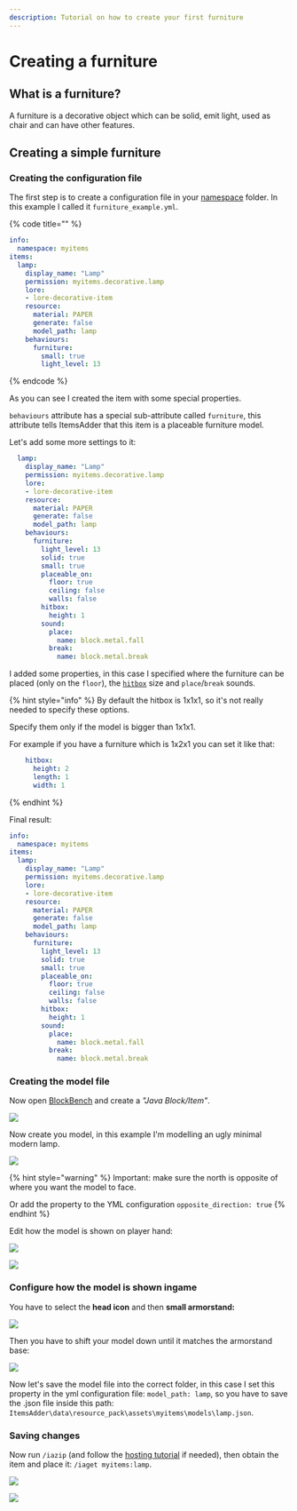 ```yaml
---
description: Tutorial on how to create your first furniture
---
```


# Creating a furniture

## What is a furniture?

A furniture is a decorative object which can be solid, emit light, used as chair and can have other features.&#x20;

## Creating a simple furniture

### Creating the configuration file

The first step is to create a configuration file in your [namespace](../../beginners/basic-concepts/namespace.md) folder. In this example I called it `furniture_example.yml`.

{% code title="" %}
```yaml
info:
  namespace: myitems
items:
  lamp:
    display_name: "Lamp"
    permission: myitems.decorative.lamp
    lore:
    - lore-decorative-item
    resource:
      material: PAPER
      generate: false
      model_path: lamp
    behaviours:
      furniture:
        small: true
        light_level: 13
```
{% endcode %}

As you can see I created the item with some special properties.

`behaviours` attribute has a special sub-attribute called `furniture`, this attribute tells ItemsAdder that this item is a placeable furniture model.

Let's add some more settings to it:

```yaml
  lamp:
    display_name: "Lamp"
    permission: myitems.decorative.lamp
    lore:
    - lore-decorative-item
    resource:
      material: PAPER
      generate: false
      model_path: lamp
    behaviours:
      furniture:
        light_level: 13
        solid: true
        small: true
        placeable_on:
          floor: true
          ceiling: false
          walls: false
        hitbox:
          height: 1
        sound:
          place:
            name: block.metal.fall
          break:
            name: block.metal.break
```

I added some properties, in this case I specified where the furniture can be placed (only on the `floor`), the [`hitbox`](furniture-collisions.md) size and `place`/`break` sounds.

{% hint style="info" %}
By default the hitbox is 1x1x1, so it's not really needed to specify these options.

Specify them only if the model is bigger than 1x1x1.

For example if you have a furniture which is 1x2x1 you can set it like that:

```yaml
    hitbox:
      height: 2
      length: 1
      width: 1
```
{% endhint %}

Final result:

```yaml
info:
  namespace: myitems
items:
  lamp:
    display_name: "Lamp"
    permission: myitems.decorative.lamp
    lore:
    - lore-decorative-item
    resource:
      material: PAPER
      generate: false
      model_path: lamp
    behaviours:
      furniture:
        light_level: 13
        solid: true
        small: true
        placeable_on:
          floor: true
          ceiling: false
          walls: false
        hitbox:
          height: 1
        sound:
          place:
            name: block.metal.fall
          break:
            name: block.metal.break
```

### Creating the model file

Now open [BlockBench](../item-properties/resource/creating-3d-models.md) and create a _"Java Block/Item"_.

![](<../../../../.gitbook/assets/image (49) (1).png>)

Now create you model, in this example I'm modelling an ugly minimal modern lamp.

![](<../../../../.gitbook/assets/image (47) (1).png>)

{% hint style="warning" %}
Important: make sure the north is opposite of where you want the model to face.

Or add the property to the YML configuration `opposite_direction: true`
{% endhint %}

Edit how the model is shown on player hand:

![](<../../../../.gitbook/assets/image (46).png>)

![](<../../../../.gitbook/assets/image (48).png>)

### Configure how the model is shown ingame

You have to select the **head icon** and then **small armorstand:**

![](<../../../../.gitbook/assets/image (41).png>)

Then you have to shift your model down until it matches the armorstand base:

![](<../../../../.gitbook/assets/image (42).png>)

Now let's save the model file into the correct folder, in this case I set this property in the yml configuration file: `model_path: lamp`, so you have to save the .json file inside this path: `ItemsAdder\data\resource_pack\assets\myitems\models\lamp.json`.

### Saving changes

Now run `/iazip` (and follow the [hosting tutorial](../../../resourcepack-hosting/) if needed), then obtain the item and place it: `/iaget myitems:lamp`.

![](<../../../../.gitbook/assets/image (50) (1).png>)

![](<../../../../.gitbook/assets/image (44).png>)

